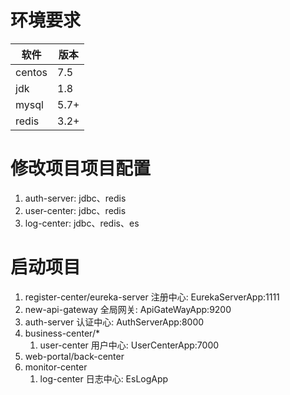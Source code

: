 # 环境要求

| 软件   | 版本 |
| ------ | ---- |
| centos | 7.5  |
| jdk    | 1.8  |
| mysql  | 5.7+ |
| redis  | 3.2+ |

# 修改项目项目配置

1. auth-server: jdbc、redis
2. user-center: jdbc、redis
3. log-center: jdbc、redis、es

# 启动项目

1. register-center/eureka-server 注册中心: EurekaServerApp:1111
2. new-api-gateway 全局网关: ApiGateWayApp:9200
3. auth-server 认证中心: AuthServerApp:8000
4. business-center/\*
   1. user-center 用户中心: UserCenterApp:7000
5. web-portal/back-center
6. monitor-center
   1. log-center 日志中心: EsLogApp
